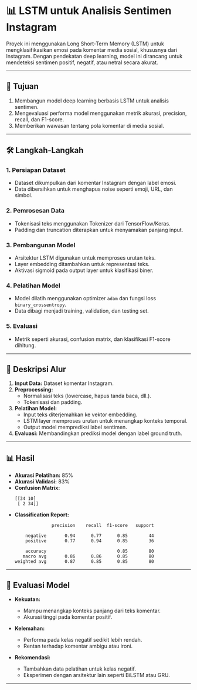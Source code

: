 # 📊 LSTM untuk Analisis Sentimen Instagram  
Proyek ini menggunakan Long Short-Term Memory (LSTM) untuk mengklasifikasikan emosi pada komentar media sosial, khususnya dari Instagram. Dengan pendekatan deep learning, model ini dirancang untuk mendeteksi sentimen positif, negatif, atau netral secara akurat.

---

## 🎯 Tujuan  
1. Membangun model deep learning berbasis LSTM untuk analisis sentimen.  
2. Mengevaluasi performa model menggunakan metrik akurasi, precision, recall, dan F1-score.  
3. Memberikan wawasan tentang pola komentar di media sosial.

---

## 🛠️ Langkah-Langkah  
### 1. **Persiapan Dataset**  
   - Dataset dikumpulkan dari komentar Instagram dengan label emosi.  
   - Data dibersihkan untuk menghapus noise seperti emoji, URL, dan simbol.  

### 2. **Pemrosesan Data**  
   - Tokenisasi teks menggunakan Tokenizer dari TensorFlow/Keras.  
   - Padding dan truncation diterapkan untuk menyamakan panjang input.  

### 3. **Pembangunan Model**  
   - Arsitektur LSTM digunakan untuk memproses urutan teks.  
   - Layer embedding ditambahkan untuk representasi teks.  
   - Aktivasi sigmoid pada output layer untuk klasifikasi biner.  

### 4. **Pelatihan Model**  
   - Model dilatih menggunakan optimizer `adam` dan fungsi loss `binary_crossentropy`.  
   - Data dibagi menjadi training, validation, dan testing set.  

### 5. **Evaluasi**  
   - Metrik seperti akurasi, confusion matrix, dan klasifikasi F1-score dihitung.

---

## 🔁 Deskripsi Alur  
1. **Input Data:** Dataset komentar Instagram.  
2. **Preprocessing:**  
   - Normalisasi teks (lowercase, hapus tanda baca, dll.).  
   - Tokenisasi dan padding.  
3. **Pelatihan Model:**  
   - Input teks diterjemahkan ke vektor embedding.  
   - LSTM layer memproses urutan untuk menangkap konteks temporal.  
   - Output model memprediksi label sentimen.  
4. **Evaluasi:** Membandingkan prediksi model dengan label ground truth.  

---

## 📊 Hasil  
- **Akurasi Pelatihan:** 85%  
- **Akurasi Validasi:** 83%  
- **Confusion Matrix:**  
  ```
  [[34 10]
   [ 2 34]]
  ```
- **Classification Report:**  
  ```
                precision    recall  f1-score   support

      negative       0.94      0.77      0.85        44
      positive       0.77      0.94      0.85        36

      accuracy                           0.85        80
     macro avg       0.86      0.86      0.85        80
  weighted avg       0.87      0.85      0.85        80
  ```

---

## 🧪 Evaluasi Model  
- **Kekuatan:**  
  - Mampu menangkap konteks panjang dari teks komentar.  
  - Akurasi tinggi pada komentar positif.  

- **Kelemahan:**  
  - Performa pada kelas negatif sedikit lebih rendah.  
  - Rentan terhadap komentar ambigu atau ironi.  

- **Rekomendasi:**  
  - Tambahkan data pelatihan untuk kelas negatif.  
  - Eksperimen dengan arsitektur lain seperti BiLSTM atau GRU.  

---

